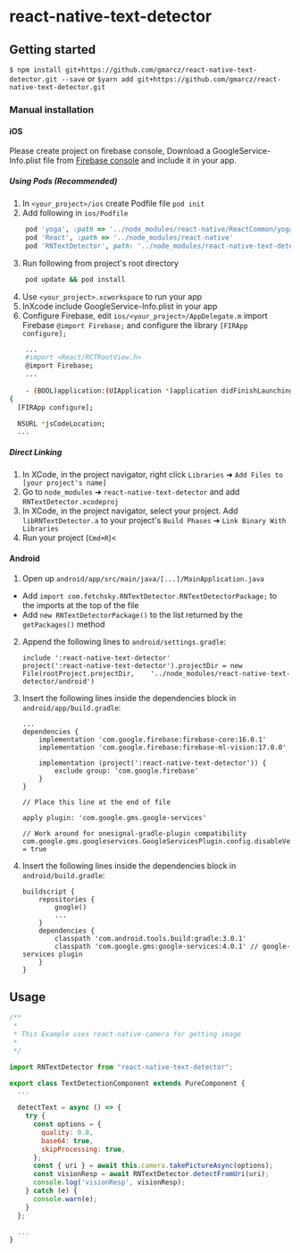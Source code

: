 # react-native-text-detector

## Getting started

`$ npm install git+https://github.com/gmarcz/react-native-text-detector.git --save`
or
`$yarn add git+https://github.com/gmarcz/react-native-text-detector.git`

### Manual installation

#### iOS

Please create project on firebase console, Download a GoogleService-Info.plist file from [Firebase console](https://console.firebase.google.com/?pli=1) and include it in your app.

##### Using Pods (Recommended)
1. In `<your_project>/ios` create Podfile file `pod init`
2. Add following in `ios/Podfile` 
```ruby
    pod 'yoga', :path => '../node_modules/react-native/ReactCommon/yoga'
    pod 'React', :path => '../node_modules/react-native'
    pod 'RNTextDetector', path: '../node_modules/react-native-text-detector/ios'
```
3. Run following from project's root directory
```bash
    pod update && pod install
```
4. Use `<your_project>.xcworkspace` to run your app
5. InXcode include GoogleService-Info.plist in your app
6. Configure Firebase, edit `ios/<your_project>/AppDelegate.m` import Firebase `@import Firebase;` and configure the library `[FIRApp configure];`
```bash
    ...
    #import <React/RCTRootView.h>
    @import Firebase;
    ...
    
    - (BOOL)application:(UIApplication *)application didFinishLaunchingWithOptions:(NSDictionary *)launchOptions
{
  [FIRApp configure];

  NSURL *jsCodeLocation;
  ...
```

##### Direct Linking
1.  In XCode, in the project navigator, right click `Libraries` ➜ `Add Files to [your project's name]`
2.  Go to `node_modules` ➜ `react-native-text-detector` and add `RNTextDetector.xcodeproj`
3.  In XCode, in the project navigator, select your project. Add `libRNTextDetector.a` to your project's `Build Phases` ➜ `Link Binary With Libraries`
4.  Run your project (`Cmd+R`)<

#### Android

1.  Open up `android/app/src/main/java/[...]/MainApplication.java`

- Add `import com.fetchsky.RNTextDetector.RNTextDetectorPackage;` to the imports at the top of the file
- Add `new RNTextDetectorPackage()` to the list returned by the `getPackages()` method

2.  Append the following lines to `android/settings.gradle`:
    ```
    include ':react-native-text-detector'
    project(':react-native-text-detector').projectDir = new File(rootProject.projectDir, 	'../node_modules/react-native-text-detector/android')
    ```
3.  Insert the following lines inside the dependencies block in `android/app/build.gradle`:

    ```
    ...
    dependencies {
        implementation 'com.google.firebase:firebase-core:16.0.1'
        implementation 'com.google.firebase:firebase-ml-vision:17.0.0'

        implementation (project(':react-native-text-detector')) {
            exclude group: 'com.google.firebase'
        }
    }

    // Place this line at the end of file

    apply plugin: 'com.google.gms.google-services'

    // Work around for onesignal-gradle-plugin compatibility
    com.google.gms.googleservices.GoogleServicesPlugin.config.disableVersionCheck = true
    ```

4.  Insert the following lines inside the dependencies block in `android/build.gradle`:

    ```
    buildscript {
        repositories {
            google()
            ...
        }
        dependencies {
            classpath 'com.android.tools.build:gradle:3.0.1'
            classpath 'com.google.gms:google-services:4.0.1' // google-services plugin
        }
    }
    ```

## Usage

```javascript
/**
 *
 * This Example uses react-native-camera for getting image
 *
 */

import RNTextDetector from "react-native-text-detector";

export class TextDetectionComponent extends PureComponent {
  ...

  detectText = async () => {
    try {
      const options = {
        quality: 0.8,
        base64: true,
        skipProcessing: true,
      };
      const { uri } = await this.camera.takePictureAsync(options);
      const visionResp = await RNTextDetector.detectFromUri(uri);
      console.log('visionResp', visionResp);
    } catch (e) {
      console.warn(e);
    }
  };

  ...
}
```
